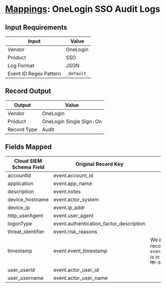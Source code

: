 # [Mappings](README.md): OneLogin SSO Audit Logs

## Input Requirements

|Input|Value|
|-----|-----|
|Vendor|OneLogin|
|Product|SSO|
|Log Format|JSON|
|Event ID Regex Pattern|`_default_`|

## Record Output

|Output|Value|
|------|-----|
|Vendor|OneLogin|
|Product|OneLogin Single Sign-On|
|Record Type|Audit|

## Fields Mapped

|Cloud SIEM Schema Field|Original Record Key|Notes|
|-----------------------|-------------------|-----|
|accountId|event.account_id||
|application|event.app_name||
|description|event.notes||
|device_hostname|event.actor_system||
|device_ip|event.ip_addr||
|http_userAgent|event.user_agent||
|logonType|event.authentication_factor_description||
|threat_identifier|event.risk_reasons||
|timestamp|event.event_timestamp|We expect the orginal record value of `event.event_timestamp` is in the format `yyyy-MM-dd HH:mm:ss ZZZ`|
|user_userId|event.actor_user_id||
|user_username|event.actor_user_name||

